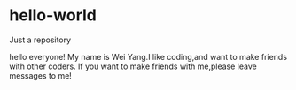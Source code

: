 # hello-world
Just a repository

hello everyone!
My name is Wei Yang.I like coding,and want to make friends with other coders.
If you want to make friends with me,please leave messages to me!
